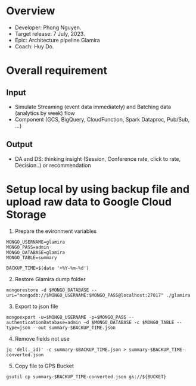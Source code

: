 # Overview
- Developer: Phong Nguyen.
- Target release: 7 July, 2023.
- Epic: Architecture pipeline Glamira
- Coach: Huy Do.

# Overall requirement 
## Input
- Simulate Streaming (event data immediately) and Batching data (analytics by week) flow
- Component (GCS, BigQuery, CloudFunction, Spark Dataproc, Pub/Sub, ...)
## Output
- DA and DS: thinking insight (Session, Conference rate, click to rate, Decision..) or recommendation

# Setup local by using backup file and upload raw data to Google Cloud Storage

1. Prepare the evironment variables
```
MONGO_USERNAME=glamira
MONGO_PASS=admin
MONGO_DATABASE=glamira
MONGO_TABLE=summary

BACKUP_TIME=$(date '+%Y-%m-%d')
```

2. Restore Glamira dump folder
```
mongorestore -d $MONGO_DATABASE --uri="mongodb://$MONGO_USERNAME:$MONGO_PASS@localhost:27017" ./glamira
```

3. Export to json file
```
mongoexport -u=$MONGO_USERNAME -p=$MONGO_PASS --authenticationDatabase=admin -d $MONGO_DATABASE -c $MONGO_TABLE --type=json --out summary-$BACKUP_TIME.json
```

4. Remove fields not use
```
jq 'del(._id)' -c summary-$BACKUP_TIME.json > summary-$BACKUP_TIME-converted.json
```

5. Copy file to GPS Bucket
```
gsutil cp summary-$BACKUP_TIME-converted.json gs://${BUCKET}
```
